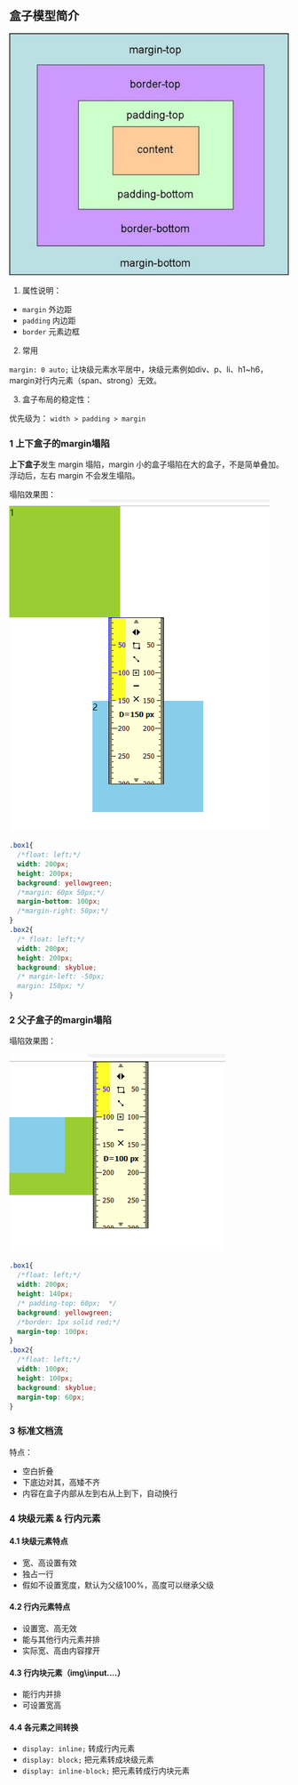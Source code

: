 ## 盒子模型简介

![盒模型](../images/1.03.1盒模型.jpg)

1. 属性说明：

- `margin` 外边距
- `padding` 内边距
- `border` 元素边框

2. 常用

`margin: 0 auto;` 让块级元素水平居中，块级元素例如div、p、li、h1~h6，margin对行内元素（span、strong）无效。

3. 盒子布局的稳定性：

优先级为： `width > padding > margin`



### 1 上下盒子的margin塌陷

**上下盒子**发生 margin 塌陷，margin 小的盒子塌陷在大的盒子，不是简单叠加。浮动后，左右 margin 不会发生塌陷。

塌陷效果图：
![上下盒子margin塌陷](../images/1.03.2上下盒子margin塌陷.png)

```css
.box1{
  /*float: left;*/
  width: 200px;
  height: 200px;
  background: yellowgreen;
  /*margin: 60px 50px;*/
  margin-bottom: 100px;
  /*margin-right: 50px;*/
}
.box2{
  /* float: left;*/
  width: 200px;
  height: 200px;
  background: skyblue;
  /* margin-left: -50px; 
  margin: 150px; */
}
```


### 2 父子盒子的margin塌陷

塌陷效果图：

![父子盒子margin塌陷](../images/1.03.3父子盒子margin塌陷.png)

```css
.box1{
  /*float: left;*/
  width: 200px;
  height: 140px;
  /* padding-top: 60px;  */
  background: yellowgreen;
  /*border: 1px solid red;*/
  margin-top: 100px;
}
.box2{
  /*float: left;*/
  width: 100px;
  height: 100px;
  background: skyblue;
  margin-top: 60px; 
}
```


### 3 标准文档流
特点：
- 空白折叠 
- 下底边对其，高矮不齐
- 内容在盒子内部从左到右从上到下，自动换行



### 4 块级元素 & 行内元素

#### 4.1 块级元素特点
- 宽、高设置有效
- 独占一行
- 假如不设置宽度，默认为父级100%，高度可以继承父级

#### 4.2 行内元素特点
- 设置宽、高无效
- 能与其他行内元素并排
- 实际宽、高由内容撑开

#### 4.3 行内块元素（img\input....）
- 能行内并排
- 可设置宽高

#### 4.4 各元素之间转换
- `display: inline;` 转成行内元素 
- `display: block;` 把元素转成块级元素
- `display: inline-block;` 把元素转成行内块元素